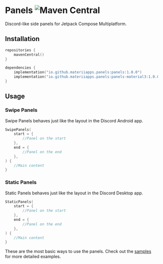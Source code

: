 # Panels ![Maven Central](https://img.shields.io/maven-central/v/io.github.materiiapps.panels/panels?style=flat-square)
Discord-like side panels for Jetpack Compose Multiplatform.

## Installation

```kt
repositories {
    mavenCentral()
}

dependencies {
    implementation("io.github.materiiapps.panels:panels:1.0.0")
    implementation("io.github.materiiapps.panels:panels-material3:1.0.0") // for Material 3 design
}
```

## Usage

### Swipe Panels

Swipe Panels behaves just like the layout in the Discord Android app.

```kt
SwipePanels(
    start = {
        //Panel on the start
    },
    end = {
        //Panel on the end
    },
) {
    //Main content
}
```

### Static Panels

Static Panels behaves just like the layout in the Discord Desktop app.
```kt
StaticPanels(
    start = {
        //Panel on the start
    },
    end = {
        //Panel on the end
    },
) {
    //Main content
}
```

These are the most basic ways to use the panels. Check out the [samples](/examples) for more detailed examples.
